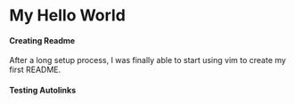 My Hello World
=============
<h4>
Creating Readme
</h4>

<p>
After a long setup process, I was finally able to start using vim to create my first README.</p>

<h4>
Testing Autolinks
</h4>

